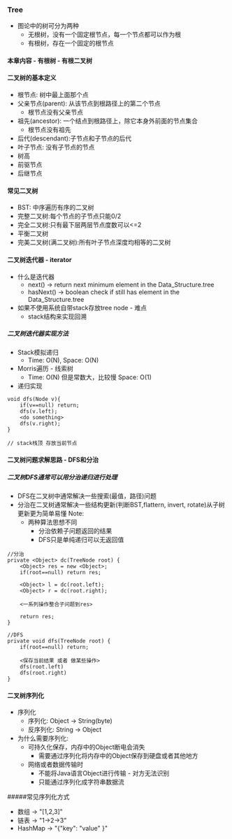 ### Tree 
- 图论中的树可分为两种
    - 无根树，没有一个固定根节点，每一个节点都可以作为根
    - 有根树，存在一个固定的根节点
#### 本章内容 - 有根树 - 有根二叉树

#### 二叉树的基本定义
- 根节点: 树中最上面那个点
- 父亲节点(parent): 从该节点到根路径上的第二个节点
    - 根节点没有父亲节点
- 祖先(ancestor): 一个结点到根路径上，除它本身外前面的节点集合
    - 根节点没有祖先 
- 后代(descendant):子节点和子节点的后代
- 叶子节点: 没有子节点的节点
- 树高
- 前驱节点
- 后继节点

#### 常见二叉树
- BST: 中序遍历有序的二叉树
- 完整二叉树:每个节点的子节点只能0/2
- 完全二叉树:只有最下层两层节点度数可以<=2 
- 平衡二叉树
- 完美二叉树(满二叉树):所有叶子节点深度均相等的二叉树

#### 二叉树迭代器 - iterator
- 什么是迭代器
    - next() -> return next minimum element in the Data_Structure.tree
    - hasNext() -> boolean check if still has element in the Data_Structure.tree
- 如果不使用系统自带stack存放tree node - 难点
    - stack结构来实现回溯

##### 二叉树迭代器实现方法
- Stack模拟递归
    - Time: O(N), Space: O(N)
- Morris遍历 - 线索树
    - Time: O(N) 但是常数大，比较慢 Space: O(1)
- 递归实现    
```
void dfs(Node v){
    if(v==null) return;
    dfs(v.left);
    <do something>
    dfs(v.right);
}
```    

```
// stack栈顶 存放当前节点

```

#### 二叉树问题求解思路 - DFS和分治

##### 二叉树DFS通常可以用分治递归进行处理
- DFS在二叉树中通常解决一些搜索(最值，路径)问题
- 分治在二叉树通常解决一些结构更新(判断BST,flattern, invert, rotate)从子树更新更为简单易懂
Note:
    - 两种算法思想不同
        - 分治依赖子问题返回的结果
        - DFS只是单纯递归可以无返回值
```
//分治
private <Object> dc(TreeNode root) {
    <Object> res = new <Object>;
    if(root==null) return res;

    <Object> l = dc(root.left);
    <Object> r = dc(root.right);

    <一系列操作整合子问题到res>
    
    return res; 
}
```

```
//DFS
private void dfs(TreeNode root) {
    if(root==null) return;
    
    <保存当前结果 或者 做某些操作>
    dfs(root.left)
    dfs(root.right)
}
```

#### 二叉树序列化
- 序列化
    - 序列化: Object -> String(byte)
    - 反序列化: String -> Object
- 为什么需要序列化:
    - 可持久化保存，内存中的Object断电会消失
        - 需要通过序列化将内存中的Object保存到硬盘或者其他地方
    - 网络或者数据传输时
        - 不能将Java语言Object进行传输 - 对方无法识别
        - 只能通过序列化成字符串数据流

#####常见序列化方式
- 数组 -> "[1,2,3]"
- 链表 -> "1->2->3"
- HashMap -> "{\"key\": \"value\" }"